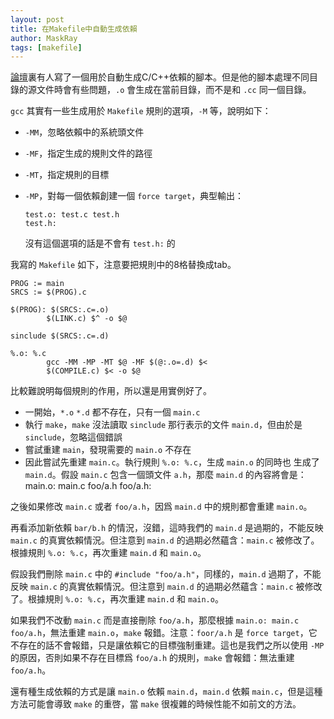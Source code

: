 ```yaml
---
layout: post
title: 在Makefile中自動生成依賴
author: MaskRay
tags: [makefile]
---
```


[論壇](http://forum.ubuntu.org.cn/viewtopic.php?f=21&t=341048&p=2440061#p2440061)裏有人寫了一個用於自動生成C/C++依賴的腳本。但是他的腳本處理不同目錄的源文件時會有些問題，`.o` 會生成在當前目錄，而不是和 `.cc` 同一個目錄。

`gcc` 其實有一些生成用於 `Makefile` 規則的選項，`-M` 等，說明如下：

  - `-MM`，忽略依賴中的系統頭文件
  - `-MF`，指定生成的規則文件的路徑
  - `-MT`，指定規則的目標
  - `-MP`，對每一個依賴創建一個 `force target`，典型輸出：

        test.o: test.c test.h
        test.h:

    沒有這個選項的話是不會有 `test.h:` 的

<!-- more -->

我寫的 `Makefile` 如下，注意要把規則中的8格替換成tab。

    PROG := main
    SRCS := $(PROG).c

    $(PROG): $(SRCS:.c=.o)
            $(LINK.c) $^ -o $@

    sinclude $(SRCS:.c=.d)

    %.o: %.c
            gcc -MM -MP -MT $@ -MF $(@:.o=.d) $<
            $(COMPILE.c) $< -o $@

比較難說明每個規則的作用，所以還是用實例好了。

  - 一開始，`*.o` `*.d` 都不存在，只有一個 `main.c`
  - 執行 `make`，`make` 沒法讀取 `sinclude` 那行表示的文件 `main.d`，但由於是
    `sinclude`，忽略這個錯誤
  - 嘗試重建 `main`，發現需要的 `main.o` 不存在
  - 因此嘗試先重建 `main.c`。執行規則 `%.o: %.c`，生成 `main.o` 的同時也
    生成了 `main.d`。假設 `main.c` 包含一個頭文件 `a.h`，那麼 `main.d` 的內容將會是：
        main.o: main.c foo/a.h
        foo/a.h:

之後如果修改 `main.c` 或者 `foo/a.h`，因爲 `main.d` 中的規則都會重建 `main.o`。

再看添加新依賴 `bar/b.h` 的情況，沒錯，這時我們的 `main.d` 是過期的，不能反映 `main.c` 的真實依賴情況。但注意到 `main.d` 的過期必然蘊含：`main.c` 被修改了。根據規則 `%.o: %.c`，再次重建 `main.d` 和 `main.o`。

假設我們刪除 `main.c` 中的 `#include "foo/a.h"`，同樣的，`main.d` 過期了，不能反映 `main.c` 的真實依賴情況。但注意到 `main.d` 的過期必然蘊含：`main.c` 被修改了。根據規則 `%.o: %.c`，再次重建 `main.d` 和 `main.o`。

如果我們不改動 `main.c` 而是直接刪除 `foo/a.h`，那麼根據 `main.o: main.c foo/a.h`，無法重建 `main.o`，`make` 報錯。注意：`foor/a.h` 是 `force target`，它不存在的話不會報錯，只是讓依賴它的目標強制重建。這也是我們之所以使用 `-MP` 的原因，否則如果不存在目標爲 `foo/a.h` 的規則，`make` 會報錯：無法重建 `foo/a.h`。

還有種生成依賴的方式是讓 `main.o` 依賴 `main.d`，`main.d` 依賴 `main.c`，但是這種方法可能會導致 `make` 的重啓，當 `make` 很複雜的時候性能不如前文的方法。
